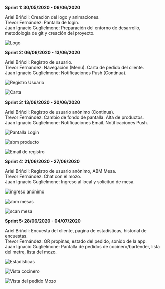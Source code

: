 
<strong>Sprint 1: 30/05/2020 - 06/06/2020</strong>

Ariel Briñoli: Creación del logo y animaciones. <br>
Trevor Fernández: Pantalla de login. <br>
Juan Ignacio Guglielmone: Preparación del entorno de desarrollo, metodología de git y creación del proyecto.

![Logo](https://firebasestorage.googleapis.com/v0/b/tpfinalpps-3f07f.appspot.com/o/imagenesClientes%2Ficon.png?alt=media&token=eeccd86d-233a-47bf-9d98-1cb4da73cb5a)

<strong>Sprint 2: 06/06/2020 - 13/06/2020</strong>

Ariel Briñoli: Registro de usuario. <br>
Trevor Fernandez: Navegación (Menu). Carta de pedido del cliente. <br>
Juan Ignacio Guglielmone: Notificaciones Push (Continua).

![Registro Usuario](https://firebasestorage.googleapis.com/v0/b/tpfinalpps-3f07f.appspot.com/o/imagenesReadme/registro%20usuario.jpeg?alt=media&token=ce8f4c62-a4a2-40d2-b89b-45d2bddfb85a)

![Carta](https://firebasestorage.googleapis.com/v0/b/tpfinalpps-3f07f.appspot.com/o/imagenesReadme/carta.jpeg?alt=media&token=6f147dc6-a395-49f9-9a73-62de8f01028f)

<strong>Sprint 3: 13/06/2020 - 20/06/2020</strong>

Ariel Briñoli: Registro de usuario anónimo (Continua). <br>
Trevor Fernández: Cambio de fondo de pantalla. Alta de productos. <br>
Juan Ignacio Guglielmone: Notificaciones Email. Notificaciones Push.

![Pantalla Login](https://firebasestorage.googleapis.com/v0/b/tpfinalpps-3f07f.appspot.com/o/imagenesReadme%2FpantallaLogin.jpg?alt=media&token=afbd9857-d5ab-4e13-b073-309008a2cd5c)

![abm producto](https://firebasestorage.googleapis.com/v0/b/tpfinalpps-3f07f.appspot.com/o/imagenesReadme/abm%20producto.jpeg?alt=media&token=bb9f84f8-52c9-4489-92b7-e023e46b55b2)

![Email de registro](https://firebasestorage.googleapis.com/v0/b/tpfinalpps-3f07f.appspot.com/o/imagenesReadme/mail.jpeg?alt=media&token=77634acb-adc5-4213-ad05-084bc72f11e5)

<strong>Sprint 4: 21/06/2020 - 27/06/2020</strong>

Ariel Briñoli: Registro de usuario anónimo, ABM Mesa. <br>
Trevor Fernández: Chat con el mozo. <br>
Juan Ignacio Guglielmone: Ingreso al local y solicitud de mesa.

![ingreso anónimo](https://firebasestorage.googleapis.com/v0/b/tpfinalpps-3f07f.appspot.com/o/imagenesReadme/ingreso%20anonimo.jpeg?alt=media&token=ffcf8366-46be-45d5-8455-d4f748b3584b)

![abm mesas](https://firebasestorage.googleapis.com/v0/b/tpfinalpps-3f07f.appspot.com/o/imagenesReadme/abm%20mesas.jpeg?alt=media&token=ba054013-3967-49d1-8842-a22c0ff66ddd)

![scan mesa](https://firebasestorage.googleapis.com/v0/b/tpfinalpps-3f07f.appspot.com/o/imagenesReadme/scan%20mesa.jpeg?alt=media&token=cabe537b-3cc7-4b62-a971-7feb3bcec1ba)

<strong>Sprint 5: 28/06/2020 - 04/07/2020</strong>

Ariel Briñoli: Encuesta del cliente, pagina de estadísticas, historial de encuestas. <br>
Trevor Fernández: QR propinas, estado del pedido, sonido de la app. <br>
Juan Ignacio Guglielmone: Pantalla de pedidos de cocinero/bartender, lista del metre, lista del mozo.

![Estadísticas](https://firebasestorage.googleapis.com/v0/b/tpfinalpps-3f07f.appspot.com/o/imagenesReadme/estadisticas.jpeg?alt=media&token=e0af5f35-8218-4ddd-b414-d0f49be6110f)

![Vista cocinero](https://firebasestorage.googleapis.com/v0/b/tpfinalpps-3f07f.appspot.com/o/imagenesReadme/pedido%20cocinero.jpeg?alt=media&token=2d7b822c-436d-437d-beee-10e047685dbb)

![Vista del pedido Mozo](https://firebasestorage.googleapis.com/v0/b/tpfinalpps-3f07f.appspot.com/o/imagenesReadme/vista%20pedidos%20mozo.jpeg?alt=media&token=96af39fc-0da6-4255-a7f6-14362eeb48a1)
